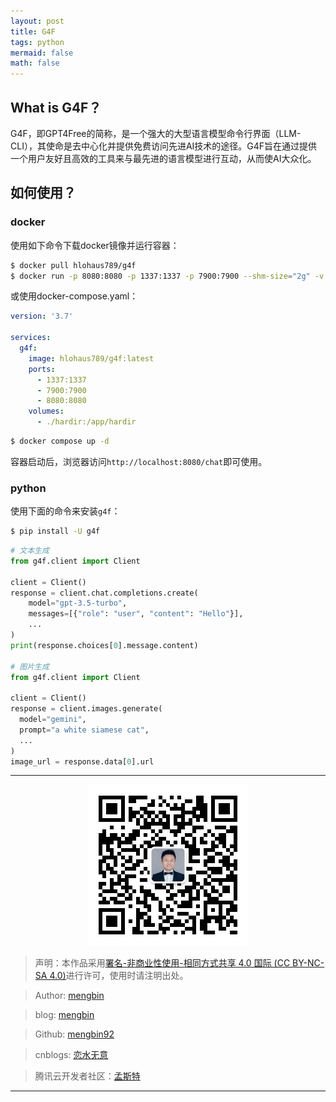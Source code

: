 ```yaml
---
layout: post
title: G4F
tags: python
mermaid: false
math: false
---  
```


## What is G4F？

G4F，即GPT4Free的简称，是一个强大的大型语言模型命令行界面（LLM-CLI），其使命是去中心化并提供免费访问先进AI技术的途径。G4F旨在通过提供一个用户友好且高效的工具来与最先进的语言模型进行互动，从而使AI大众化。

## 如何使用？

### docker

使用如下命令下载docker镜像并运行容器：  

```bash
$ docker pull hlohaus789/g4f
$ docker run -p 8080:8080 -p 1337:1337 -p 7900:7900 --shm-size="2g" -v ${PWD}/har_and_cookies:/app/har_and_cookies hlohaus789/g4f:latest
```

或使用docker-compose.yaml：  

```yaml
version: '3.7'

services:
  g4f:
    image: hlohaus789/g4f:latest
    ports:
      - 1337:1337
      - 7900:7900
      - 8080:8080
    volumes:
      - ./hardir:/app/hardir
```

```bash
$ docker compose up -d
```

容器启动后，浏览器访问`http://localhost:8080/chat`即可使用。

### python  

使用下面的命令来安装`g4f`：  

```bash
$ pip install -U g4f
```

```python
# 文本生成
from g4f.client import Client

client = Client()
response = client.chat.completions.create(
    model="gpt-3.5-turbo",
    messages=[{"role": "user", "content": "Hello"}],
    ...
)
print(response.choices[0].message.content)

# 图片生成
from g4f.client import Client

client = Client()
response = client.images.generate(
  model="gemini",
  prompt="a white siamese cat",
  ...
)
image_url = response.data[0].url
```  

---

<div align="center">
  <img src="../img/qrcode_wechat.jpg" alt="孟斯特">
</div>

> 声明：本作品采用[署名-非商业性使用-相同方式共享 4.0 国际 (CC BY-NC-SA 4.0)](https://creativecommons.org/licenses/by-nc-sa/4.0/deed.zh)进行许可，使用时请注明出处。  

> Author: [mengbin](mengbin1992@outlook.com)  

> blog: [mengbin](https://mengbin.top)  

> Github: [mengbin92](https://mengbin92.github.io/)  

> cnblogs: [恋水无意](https://www.cnblogs.com/lianshuiwuyi/)  

> 腾讯云开发者社区：[孟斯特](https://cloud.tencent.com/developer/user/6649301)  

---
